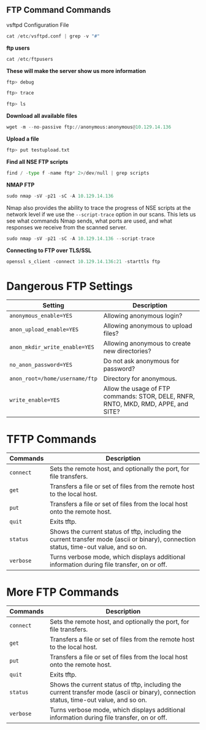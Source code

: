 
## FTP Command Commands

vsftpd Configuration File
```python
cat /etc/vsftpd.conf | grep -v "#"
```

**ftp users**
```python
cat /etc/ftpusers
```

**These will make the server show us more information**
```python
ftp> debug
```

```python
ftp> trace
```

```python
ftp> ls
```

**Download all available files**
```python
wget -m --no-passive ftp://anonymous:anonymous@10.129.14.136
```

**Upload a file**
```python
ftp> put testupload.txt
```

**Find all NSE FTP scripts**
```python
find / -type f -name ftp* 2>/dev/null | grep scripts
```

**NMAP FTP**
```python
sudo nmap -sV -p21 -sC -A 10.129.14.136
```

Nmap also provides the ability to trace the progress of NSE scripts at the network level if we use the `--script-trace` option in our scans. This lets us see what commands Nmap sends, what ports are used, and what responses we receive from the scanned server.
```python
sudo nmap -sV -p21 -sC -A 10.129.14.136 --script-trace
```

**Connecting to FTP over TLS/SSL**
```python
openssl s_client -connect 10.129.14.136:21 -starttls ftp
```

# Dangerous FTP Settings
|**Setting**|**Description**|
|---|---|
|`anonymous_enable=YES`|Allowing anonymous login?|
|`anon_upload_enable=YES`|Allowing anonymous to upload files?|
|`anon_mkdir_write_enable=YES`|Allowing anonymous to create new directories?|
|`no_anon_password=YES`|Do not ask anonymous for password?|
|`anon_root=/home/username/ftp`|Directory for anonymous.|
|`write_enable=YES`|Allow the usage of FTP commands: STOR, DELE, RNFR, RNTO, MKD, RMD, APPE, and SITE?|
# TFTP Commands
|**Commands**|**Description**|
|---|---|
|`connect`|Sets the remote host, and optionally the port, for file transfers.|
|`get`|Transfers a file or set of files from the remote host to the local host.|
|`put`|Transfers a file or set of files from the local host onto the remote host.|
|`quit`|Exits tftp.|
|`status`|Shows the current status of tftp, including the current transfer mode (ascii or binary), connection status, time-out value, and so on.|
|`verbose`|Turns verbose mode, which displays additional information during file transfer, on or off.|
# More FTP Commands
|**Commands**|**Description**|
|---|---|
|`connect`|Sets the remote host, and optionally the port, for file transfers.|
|`get`|Transfers a file or set of files from the remote host to the local host.|
|`put`|Transfers a file or set of files from the local host onto the remote host.|
|`quit`|Exits tftp.|
|`status`|Shows the current status of tftp, including the current transfer mode (ascii or binary), connection status, time-out value, and so on.|
|`verbose`|Turns verbose mode, which displays additional information during file transfer, on or off.|